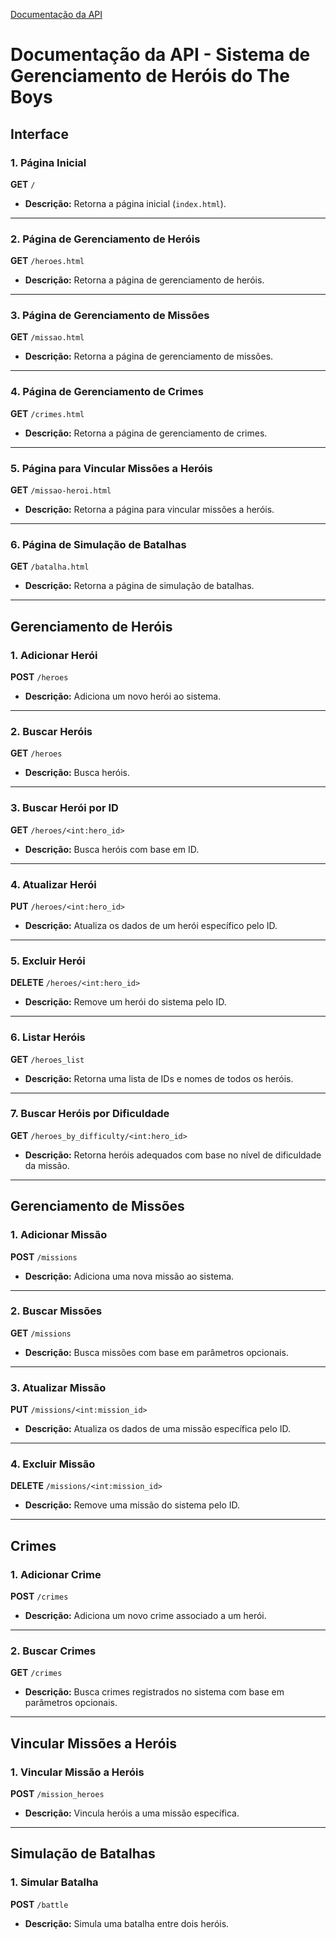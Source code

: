 [Documentação da API](https://documenter.getpostman.com/view/33810023/2sAYBSisMm)


# Documentação da API - Sistema de Gerenciamento de Heróis do The Boys

## Interface

### 1. Página Inicial
**GET** `/`
- **Descrição:** Retorna a página inicial (`index.html`).

---

### 2. Página de Gerenciamento de Heróis
**GET** `/heroes.html`
- **Descrição:** Retorna a página de gerenciamento de heróis.

---

### 3. Página de Gerenciamento de Missões
**GET** `/missao.html`
- **Descrição:** Retorna a página de gerenciamento de missões.

---

### 4. Página de Gerenciamento de Crimes
**GET** `/crimes.html`
- **Descrição:** Retorna a página de gerenciamento de crimes.

---

### 5. Página para Vincular Missões a Heróis
**GET** `/missao-heroi.html`
- **Descrição:** Retorna a página para vincular missões a heróis.

---

### 6. Página de Simulação de Batalhas
**GET** `/batalha.html`
- **Descrição:** Retorna a página de simulação de batalhas.

---

## Gerenciamento de Heróis

### 1. Adicionar Herói
**POST** `/heroes`
- **Descrição:** Adiciona um novo herói ao sistema.

---

### 2. Buscar Heróis
**GET** `/heroes`
- **Descrição:** Busca heróis.

---

### 3. Buscar Herói por ID
**GET** `/heroes/<int:hero_id>`
- **Descrição:** Busca heróis com base em ID.

---

### 4. Atualizar Herói
**PUT** `/heroes/<int:hero_id>`
- **Descrição:** Atualiza os dados de um herói específico pelo ID.

---

### 5. Excluir Herói
**DELETE** `/heroes/<int:hero_id>`
- **Descrição:** Remove um herói do sistema pelo ID.

---

### 6. Listar Heróis
**GET** `/heroes_list`
- **Descrição:** Retorna uma lista de IDs e nomes de todos os heróis.

---

### 7. Buscar Heróis por Dificuldade
**GET** `/heroes_by_difficulty/<int:hero_id>`
- **Descrição:** Retorna heróis adequados com base no nível de dificuldade da missão.

---

## Gerenciamento de Missões

### 1. Adicionar Missão
**POST** `/missions`
- **Descrição:** Adiciona uma nova missão ao sistema.

---

### 2. Buscar Missões
**GET** `/missions`
- **Descrição:** Busca missões com base em parâmetros opcionais.

---

### 3. Atualizar Missão
**PUT** `/missions/<int:mission_id>`
- **Descrição:** Atualiza os dados de uma missão específica pelo ID.

---

### 4. Excluir Missão
**DELETE** `/missions/<int:mission_id>`
- **Descrição:** Remove uma missão do sistema pelo ID.

---

## Crimes

### 1. Adicionar Crime
**POST** `/crimes`
- **Descrição:** Adiciona um novo crime associado a um herói.

---

### 2. Buscar Crimes
**GET** `/crimes`
- **Descrição:** Busca crimes registrados no sistema com base em parâmetros opcionais.

---

## Vincular Missões a Heróis

### 1. Vincular Missão a Heróis
**POST** `/mission_heroes`
- **Descrição:** Vincula heróis a uma missão específica.

---

## Simulação de Batalhas

### 1. Simular Batalha
**POST** `/battle`
- **Descrição:** Simula uma batalha entre dois heróis.

